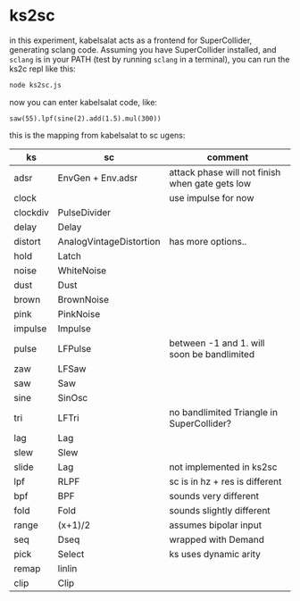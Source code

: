 # ks2sc

in this experiment, kabelsalat acts as a frontend for SuperCollider, generating sclang code. Assuming you have SuperCollider installed, and `sclang` is in your PATH (test by running `sclang` in a terminal), you can run the ks2c repl like this:

```sh
node ks2sc.js
```

now you can enter kabelsalat code, like:

```plaintext
saw(55).lpf(sine(2).add(1.5).mul(300))
```

this is the mapping from kabelsalat to sc ugens:

| ks       | sc                      | comment                                         |
| -------- | ----------------------- | ----------------------------------------------- |
| adsr     | EnvGen + Env.adsr       | attack phase will not finish when gate gets low |
| clock    |                         | use impulse for now                             |
| clockdiv | PulseDivider            |                                                 |
| delay    | Delay                   |                                                 |
| distort  | AnalogVintageDistortion | has more options..                              |
| hold     | Latch                   |                                                 |
| noise    | WhiteNoise              |                                                 |
| dust     | Dust                    |                                                 |
| brown    | BrownNoise              |                                                 |
| pink     | PinkNoise               |                                                 |
| impulse  | Impulse                 |                                                 |
| pulse    | LFPulse                 | between -1 and 1. will soon be bandlimited      |
| zaw      | LFSaw                   |                                                 |
| saw      | Saw                     |                                                 |
| sine     | SinOsc                  |                                                 |
| tri      | LFTri                   | no bandlimited Triangle in SuperCollider?       |
| lag      | Lag                     |                                                 |
| slew     | Slew                    |                                                 |
| slide    | Lag                     | not implemented in ks2sc                        |
| lpf      | RLPF                    | sc is in hz + res is different                  |
| bpf      | BPF                     | sounds very different                           |
| fold     | Fold                    | sounds slightly different                       |
| range    | (x+1)/2                 | assumes bipolar input                           |
| seq      | Dseq                    | wrapped with Demand                             |
| pick     | Select                  | ks uses dynamic arity                           |
| remap    | linlin                  |                                                 |
| clip     | Clip                    |                                                 |
